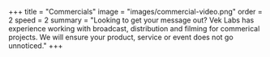 +++
title = "Commercials"
image = "images/commercial-video.png"
order = 2
speed = 2
summary = "Looking to get your message out? Vek Labs has experience working with broadcast, distribution and filming for commerical projects. We will ensure your product, service or event does not go unnoticed."
+++

